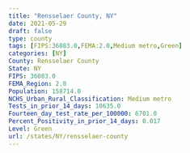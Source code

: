 ```yaml
---
title: "Rensselaer County, NY"
date: 2021-05-29
draft: false
type: county
tags: [FIPS:36083.0,FEMA:2.0,Medium metro,Green]
categories: [NY]
County: Rensselaer County
State: NY
FIPS: 36083.0
FEMA_Region: 2.0
Population: 158714.0
NCHS_Urban_Rural_Classification: Medium metro
Tests_in_prior_14_days: 10635.0
Fourteen_day_test_rate_per_100000: 6701.0
Percent_Positivity_in_prior_14_days: 0.017
Level: Green
url: /states/NY/rensselaer-county
---
```



